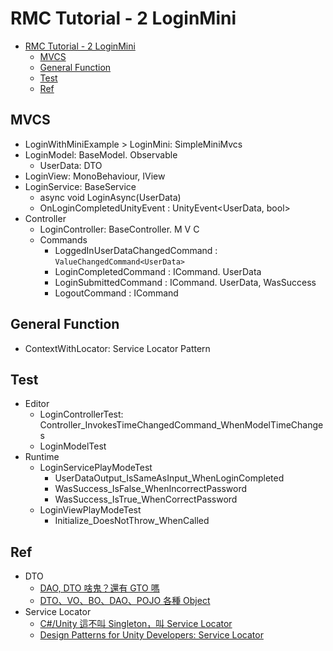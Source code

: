 # RMC Tutorial - 2 LoginMini

- [RMC Tutorial - 2 LoginMini](#rmc-tutorial---2-loginmini)
  - [MVCS](#mvcs)
  - [General Function](#general-function)
  - [Test](#test)
  - [Ref](#ref)

## MVCS

- LoginWithMiniExample > LoginMini: SimpleMiniMvcs
- LoginModel: BaseModel. Observable
  - UserData: DTO
- LoginView: MonoBehaviour, IView
- LoginService: BaseService
  - async void LoginAsync(UserData)
  - OnLoginCompletedUnityEvent : UnityEvent<UserData, bool>
- Controller
  - LoginController: BaseController. M V C
  - Commands
    - LoggedInUserDataChangedCommand : `ValueChangedCommand<UserData>`
    - LoginCompletedCommand : ICommand. UserData
    - LoginSubmittedCommand : ICommand. UserData, WasSuccess
    - LogoutCommand : ICommand

## General Function

- ContextWithLocator: Service Locator Pattern

## Test

- Editor
  - LoginControllerTest: Controller_InvokesTimeChangedCommand_WhenModelTimeChanges
  - LoginModelTest
- Runtime
  - LoginServicePlayModeTest
    - UserDataOutput_IsSameAsInput_WhenLoginCompleted
    - WasSuccess_IsFalse_WhenIncorrectPassword
    - WasSuccess_IsTrue_WhenCorrectPassword
  - LoginViewPlayModeTest
    - Initialize_DoesNotThrow_WhenCalled

## Ref

- DTO
  - [DAO, DTO 啥鬼？還有 GTO 嗎](https://justinhollly.medium.com/dao-dto-%E5%95%A5%E9%AC%BC-%E9%82%84%E6%9C%89-gto-%E5%97%8E-39a42f13768b)
  - [DTO、VO、BO、DAO、POJO 各種 Object](https://hackmd.io/@OceanChiu/HJBvCZcQ8)
- Service Locator
  - [C#/Unity 這不叫 Singleton，叫 Service Locator](https://www.douduck08.com/zh-tw/practicing-of-service-locator/)
  - [Design Patterns for Unity Developers: Service Locator](https://medium.com/@taha.m.gokdemir/design-patterns-for-unity-developers-service-locator-124cd4628c43)
